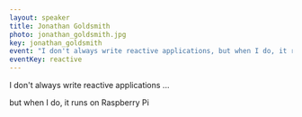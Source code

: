 ```yaml
---
layout: speaker
title: Jonathan Goldsmith
photo: jonathan_goldsmith.jpg
key: jonathan_goldsmith
event: "I don't always write reactive applications, but when I do, it runs on Raspberry Pi"
eventKey: reactive
---
```


I don't always write reactive applications ...

but when I do, it runs on Raspberry Pi
